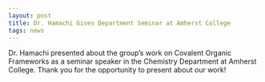 ```yaml
---
layout: post
title: Dr. Hamachi Gives Department Seminar at Amherst College
tags: news
---
```


Dr. Hamachi presented about the group’s work on Covalent Organic Frameworks as a seminar speaker in the Chemistry Department at Amherst College. Thank you for the opportunity to present about our work!
